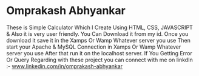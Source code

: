 # Omprakash Abhyankar
These is Simple Calculator Which I Create Using HTML, CSS, JAVASCRIPT & Also it is very user friendly.
You Can Download it from my id.
Once you download it save it in the Xamps Or Wamp Whatever server you use
Then start your Apache & MySQL Connection in Xamps Or Wamp Whatever server you use
After that run it on the localhost server.
If You Getting Error Or Query Regarding with these project you can connect with me on
linkdIn :-  www.linkedin.com/in/omprakash-abhyankar
